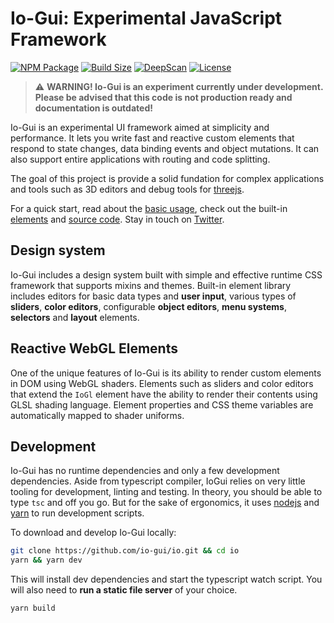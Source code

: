
# Io-Gui: Experimental JavaScript Framework

[![NPM Package][npm]][npm-url]
[![Build Size][build-size]][bundlephobia-url]
[![DeepScan][deepscan]][deepscan-url]
[![License][license]][license-url]

> ⚠️ **WARNING! Io-Gui is an experiment currently under development. Please be advised that this code is not production ready and documentation is outdated!**

Io-Gui is an experimental UI framework aimed at simplicity and performance. It lets you write fast and reactive custom elements that respond to state changes, data binding events and object mutations. It can also support entire applications with routing and code splitting.

The goal of this project is provide a solid fundation for complex applications and tools such as 3D editors and debug tools for [threejs](https://threejs.org).

For a quick start, read about the [basic usage](https://iogui.dev/io/#path=docs:./docs/getting-started.md#usage), check out the built-in [elements](https://iogui.dev/io/#path=demos:elements) and <a href="https://github.com/io-gui/io/" target="_blank">source code</a>. Stay in touch on <a href="https://twitter.com/ioguijs" target="_blank">Twitter</a>.

## Design system

Io-Gui includes a design system built with simple and effective runtime CSS framework that supports mixins and themes. Built-in element library includes editors for basic data types and **user input**, various types of **sliders**, **color editors**, configurable **object editors**, **menu systems**, **selectors** and **layout** elements.

## Reactive WebGL Elements

One of the unique features of Io-Gui is its ability to render custom elements in DOM using WebGL shaders. Elements such as sliders and color editors that extend the ```IoGl``` element have the ability to render their contents using GLSL shading language. Element properties and CSS theme variables are automatically mapped to shader uniforms.  

## Development

Io-Gui has no runtime dependencies and only a few development dependencies. Aside from typescript compiler, IoGui relies on very little tooling for development, linting and testing. In theory, you should be able to type `tsc` and off you go. But for the sake of ergonomics, it uses [nodejs](nodejs.org) and [yarn](yarnpkg.com) to run development scripts.

To download and develop Io-Gui locally:

```bash
git clone https://github.com/io-gui/io.git && cd io
yarn && yarn dev
```

This will install dev dependencies and start the typescript watch script. You will also need to **run a static file server** of your choice.

```bash
yarn build
```

[npm]: https://img.shields.io/npm/v/io-gui
[npm-url]: https://www.npmjs.com/package/io-gui
[build-size]: https://badgen.net/bundlephobia/minzip/io-gui
[bundlephobia-url]: https://badgen.net/bundlephobia.com/result?p=io-gui
[deepscan]: https://deepscan.io/api/teams/18863/projects/22152/branches/651706/badge/grade.svg
[deepscan-url]: https://deepscan.io/dashboard#view=project&tid=18863&pid=22152&bid=651706
[license]: https://img.shields.io/github/license/io-gui/io
[license-url]: https://github.com/io-gui/io/blob/main/LICENSE
